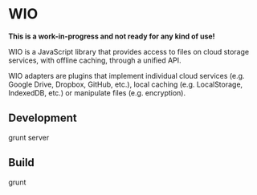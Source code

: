 WIO
===

**This is a work-in-progress and not ready for any kind of use!**

WIO is a JavaScript library that provides access to files on cloud storage services, with offline caching, through a unified API.

WIO adapters are plugins that implement individual cloud services (e.g. Google Drive, Dropbox, GitHub, etc.), local caching (e.g. LocalStorage, IndexedDB, etc.) or manipulate files (e.g. encryption).

## Development

  grunt server

## Build

  grunt


